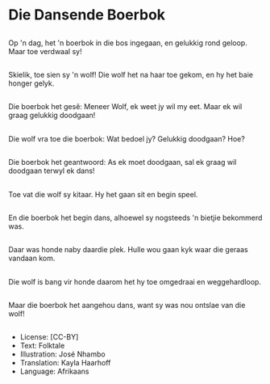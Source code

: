 # Die Dansende Boerbok

##
Op 'n dag, het 'n boerbok in die bos ingegaan, en gelukkig
rond geloop. Maar toe verdwaal sy!

##
Skielik, toe sien sy 'n wolf! Die wolf het na haar toe gekom,
en hy het baie honger gelyk.

##
Die boerbok het gesê: Meneer Wolf, ek weet jy wil my eet.
Maar ek wil graag gelukkig doodgaan!

##
Die wolf vra toe die
boerbok: Wat bedoel jy?
Gelukkig doodgaan?
Hoe?

##
Die boerbok het
geantwoord: As ek
moet doodgaan, sal ek
graag wil doodgaan
terwyl ek dans!

##
Toe vat die wolf sy
kitaar. Hy het gaan sit
en begin speel.

##
En die boerbok het
begin dans, alhoewel sy
nogsteeds 'n bietjie
bekommerd was.

##
Daar was honde naby daardie plek. Hulle wou gaan kyk waar
die geraas vandaan kom.

##
Die wolf is bang vir honde daarom het hy toe omgedraai en
weggehardloop.

##
Maar die boerbok het
aangehou dans, want
sy was nou ontslae van
die wolf!

##
* License: [CC-BY]
* Text: Folktale
* Illustration: José Nhambo
* Translation: Kayla Haarhoff
* Language: Afrikaans

